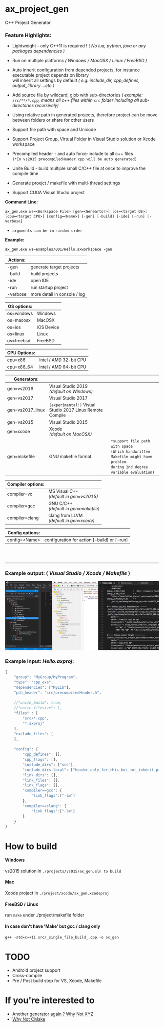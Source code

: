 # ax_project_gen
C++ Project Generator

### Feature Highlights:
* Lightweight - only C++11 is required ! *( No lua, python, java or any packages dependencies )*<br>

* Run on multiple platforms *( Windows / MacOSX / Linux / FreeBSD )*

* Auto inherit configuration from depended projects, for instance executable project depends on library<br>
will inherit all settings by default *( e.g. include_dir, cpp_defines, output_library ...etc )*

* Add source file by wildcard, glob with sub-directories *( example: ```src/**/*.cpp```,
means all c++ files within `src` folder including all sub-directories recursively)*

* Using relative path in generated projects, therefore project can be move between folders or share for other users

* Support file path with space and Unicode

* Support Project Group, Virtual Folder in Visual Studio solution or Xcode workspace

* Precompiled header - and auto force-include to all c++ files<br>
`(*In vs2015 precompiledHeader.cpp will be auto generated)`

* Unite Build - build multiple small C/C++ file at once to improve the compile time

* Generate proejct / makefile with multi-thread settings

* Support CUDA Visual Studio project


**Command Line:**
```
ax_gen.exe ws=<Workspace File> [gen=<Geneartor>] [os=<target OS>] [cpu=<target CPU>] [config=<Name>] [-gen] [-build] [-ide] [-run] [-verbose] 
```
- `arguments can be in random order`

**Example:**
```
ax_gen.exe ws=examples/001/Hello.axworkspace -gen
```

|**Actions:**||
|-----------|------------------------------|
| -gen	    | generate target projects     |
| -build    | build projects               |
| -ide	    | open IDE                     |
| -run	    | run startup project          |
| -verbose  | more detail in console / log |

|**OS options:**||
|------------|------------|
| os=windows | Windows    |
| os=macosx  | MacOSX     |
| os=ios     | iOS Device |
| os=linux   | Linux      |
| os=freebsd | FreeBSD    |

|**CPU Options:**||
|------------|------------|
| cpu=x86    | Intel / AMD 32-bit CPU  |
| cpu=x86_64 | Intel / AMD 64-bit CPU  |

|**Generators:**|||
|------------------|-----------------------------------------|---|
| gen=vs2019       | Visual Studio 2019<br>*(default on Windows)*  ||
| gen=vs2017       | Visual Studio 2017<br>  ||
| gen=vs2017_linux | `(experimental!)` Visual Studio 2017 Linux Remote Compile ||
| gen=vs2015       | Visual Studio 2015<br>  ||
| gen=xcode        | Xcode<br>*(default on MacOSX)* ||
| gen=makefile     | GNU makefile format<br> | `*support file path with space` <br>`(Which handwritten Makefile might have problem`<br>`during 2nd degree variable evaluation)` |

|**Compiler options:**||
|----------------|-----------------|
| compiler=vc    | MS Visual C++<br>*(default in gen=vs2015)*  |
| compiler=gcc   | GNU C/C++<br>*(default in gen=makefile)*    |
| compiler=clang | clang from LLVM<br>*(default in gen=xcode)* |

|**Config options:**||
|---|---|
| config=&lt;Name&gt; | configuration for action [-build] or [-run] |

<br>
<br>

--------

### Example output: ( *Visual Studio / Xcode / Makefile* )
![Visual Studio Solution](doc/ScreenShots/2017-04-03.png)

### Example Input: *Hello.axproj*:
```javascript
{
	"group": "MyGroup/MyProgram",
	"type": "cpp_exe",
	"dependencies": ["MyLib"],
	"pch_header": "src/precompiledHeader.h",

	//"unite_build": true,
	//"unite_filesize": 1,
	"files" : [
		"src/*.cpp",
		"*.axproj"
	],
	"exclude_files": [
	],		

	"config": {
		"cpp_defines": [],
		"cpp_flags": [],
		"include_dirs": ["src"],
		"include_dirs.local": ["header_only_for_this_but_not_inherit_projects"],
		"link_dirs": [],
		"link_files": [],
		"link_flags": [],
		"compiler==gcc": {
			"link_flags":["-lm"]			
		},
		"compiler==clang": {
			"link_flags":["-lm"]			
		}
	}
}

```
# How to build
#### Windows
vs2015 solution in ```./projects/vs015/ax_gen.sln to build```
#### Mac
Xcode project in ```./project/xcode/ax_gen.xcodeproj```
#### FreeBSD / Linux
run `make` under ./project/makefile folder
#### In case don't have 'Make' but gcc / clang only
```g++ -std=c++11 src/_single_file_build_.cpp -o ax_gen```

# TODO
* Android project support
* Cross-compile
* Pre / Post build step for VS, Xcode, Makefile

# If you're interested to
* [Another generator again ? Why Not XYZ](doc/Why_Not_XYZ.md)
* [Why Not CMake](doc/Why_Not_CMake.md)